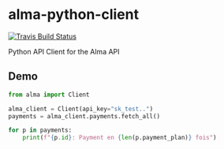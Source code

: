 # alma-python-client

[![Travis Build Status](https://travis-ci.org/alma/alma-python-client.svg?branch=master)](https://travis-ci.org/alma/alma-python-client)

Python API Client for the Alma API


## Demo


```python
from alma import Client

alma_client = Client(api_key="sk_test..")
payments = alma_client.payments.fetch_all()

for p in payments:
	print(f"{p.id}: Payment en {len(p.payment_plan)} fois")
```
